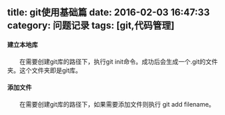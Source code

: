 title: git使用基础篇
date: 2016-02-03 16:47:33
category: 问题记录
tags: [git,代码管理]
---
#### 建立本地库
&emsp;&emsp;在需要创建git库的路径下，执行git init命令。成功后会生成一个.git的文件夹。这个文件夹即是git库。
#### 添加文件
&emsp;&emsp;在需要创建git库的路径下，如果需要添加文件则执行 git add filename。